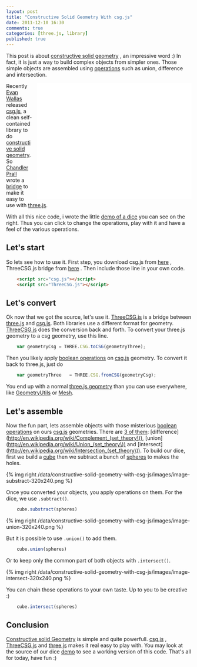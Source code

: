 ```yaml
---
layout: post
title: "Constructive Solid Geometry With csg.js"
date: 2011-12-10 16:30
comments: true
categories: [three.js, library]
published: true
---
```


This post is about
[constructive solid geometry](http://en.wikipedia.org/wiki/Constructive_solid_geometry)
, an impressive word :)
In fact, it is just a way to build complex objects from simpler ones.
Those simple objects are assembled using
[operations](http://en.wikipedia.org/wiki/Algebra_of_sets)
such as union, difference and intersection.

<iframe src="/data/constructive-solid-geometry-with-csg-js/"
	width="420" height="315" frameborder="0" style="float: right; margin-left: 1em;">
</iframe>

Recently
[Evan Wallas](http://madebyevan.com/)
released
[csg.js](http://evanw.github.com/csg.js/),
a clean self-contained library to do 
[constructive solid geometry](http://en.wikipedia.org/wiki/Constructive_solid_geometry).
So [Chandler Prall](http://chandler.prallfamily.com/)
wrote a
[bridge](http://chandler.prallfamily.com/2011/12/constructive-solid-geometry-with-three-js/)
to make it easy to use with
[three.js](https://github.com/mrdoob/three.js/).

With all this nice code, i wrote the little
[demo of a dice](/data/constructive-solid-geometry-with-csg-js/)
you can see on the right. Thus you can click to change the operations, play
with it and have a feel of the various operations.


## Let's start

So lets see how to use it. First step, you download
csg.js from
[here](http://evanw.github.com/csg.js/)
, ThreeCSG.js bridge from
[here](http://chandler.prallfamily.com/labs/three/csg/ThreeCSG.js)
. Then include those line in your own code.

```html
	<script src="csg.js"></script>
	<script src="ThreeCSG.js"></script>
```

<!-- more -->

## Let's convert

Ok now that we got the source, let's use it.
[ThreeCSG.js](http://chandler.prallfamily.com/2011/12/constructive-solid-geometry-with-three-js/)
is a bridge between
[three.js](https://github.com/mrdoob/three.js/)
and
[csg.js](http://evanw.github.com/csg.js/).
Both libraries use a different format for geometry.
[ThreeCSG.js](http://chandler.prallfamily.com/2011/12/constructive-solid-geometry-with-three-js/)
does the conversion back and forth.
To convert your three.js geometry to a csg geometry, use this line.

```javascript
	var geometryCsg	= THREE.CSG.toCSG(geometryThree);
```

Then you likely apply
[boolean operations](http://en.wikipedia.org/wiki/Algebra_of_sets)
on
[csg.js](http://evanw.github.com/csg.js/) geometry.
To convert it back to three.js, just do


```javascript
	var geometryThree	= THREE.CSG.fromCSG(geometryCsg);
```

You end up with a normal [three.js geometry](https://github.com/mrdoob/three.js/blob/master/src/core/Geometry.js)
than you can use everywhere, like
[GeometryUtils](https://github.com/mrdoob/three.js/blob/master/src/extras/GeometryUtils.js)
or
[Mesh](https://github.com/mrdoob/three.js/blob/master/src/objects/Mesh.js).

## Let's assemble

Now the fun part, lets assemble objects with those misterious 
[boolean operations](http://en.wikipedia.org/wiki/Algebra_of_sets)
on ours
[csg.js](http://evanw.github.com/csg.js/)
geometries.
There are [3 of them](http://en.wikipedia.org/wiki/Constructive_solid_geometry):
[difference](http://en.wikipedia.org/wiki/Complement_(set_theory\)),
[union](http://en.wikipedia.org/wiki/Union_(set_theory\))
and
[intersect](http://en.wikipedia.org/wiki/Intersection_(set_theory\)).
To build our dice, first we build a
[cube](https://github.com/mrdoob/three.js/blob/master/src/extras/geometries/CubeGeometry.js)
then we subtract a bunch of
[spheres](https://github.com/mrdoob/three.js/blob/master/src/extras/geometries/SphereGeometry.js)
to makes the holes.

{% img right /data/constructive-solid-geometry-with-csg-js/images/image-substract-320x240.png %}

Once you converted your objects, you apply operations on them.
For the dice, we use ```.subtract()```.

```javascript
	cube.substract(spheres)
```

<div style="clear:both;"></div>
{% img right /data/constructive-solid-geometry-with-csg-js/images/image-union-320x240.png %}

But it is possible to use ```.union()``` to add them.

```javascript
	cube.union(spheres)
```

Or to keep only the common part of both objects with ```.intersect()```.

{% img right /data/constructive-solid-geometry-with-csg-js/images/image-intersect-320x240.png %}

You can chain those operations to your own taste.
Up to you to be creative :)

```javascript
	cube.intersect(spheres)
```

## Conclusion

[Constructive solid Geometry](http://en.wikipedia.org/wiki/Constructive_solid_geometry)
is simple and quite powerfull.
[csg.js](http://evanw.github.com/csg.js/)
,
[ThreeCSG.js](http://chandler.prallfamily.com/2011/12/constructive-solid-geometry-with-three-js/)
and
[three.js](https://github.com/mrdoob/three.js/)
makes it real easy to play with.
You may look at the source of our dice
[demo](/data/constructive-solid-geometry-with-csg-js/)
to see a working version of this code.
That's all for today, have fun :)